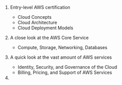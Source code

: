 1. Entry-level AWS certification
	- Cloud Concepts
	- Cloud Architecture
	- Cloud Deployment Models

2. A close look at the AWS Core Service
	- Compute, Storage, Networking, Databases

3. A quick look at the vast amount of AWS services
	- Identity, Security, and Governance of the Cloud
	- Billing, Pricing, and Support of AWS Services

4. 

